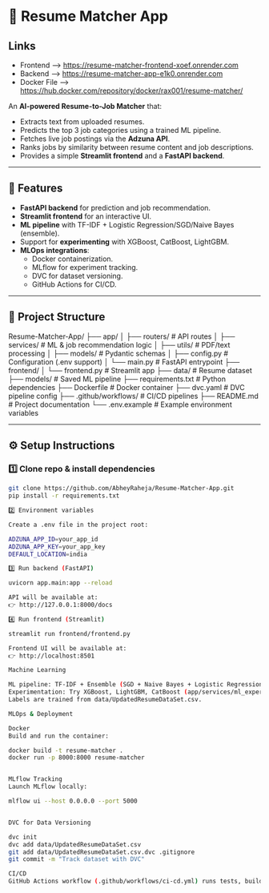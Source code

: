 # 📄 Resume Matcher App

## Links
- Frontend --> https://resume-matcher-frontend-xoef.onrender.com
-  Backend --> https://resume-matcher-app-e1k0.onrender.com 
- Docker File --> https://hub.docker.com/repository/docker/rax001/resume-matcher/

An **AI-powered Resume-to-Job Matcher** that:
- Extracts text from uploaded resumes.
- Predicts the top 3 job categories using a trained ML pipeline.
- Fetches live job postings via the **Adzuna API**.
- Ranks jobs by similarity between resume content and job descriptions.
- Provides a simple **Streamlit frontend** and a **FastAPI backend**.

---

## 🚀 Features
- **FastAPI backend** for prediction and job recommendation.
- **Streamlit frontend** for an interactive UI.
- **ML pipeline** with TF-IDF + Logistic Regression/SGD/Naive Bayes (ensemble).
- Support for **experimenting** with XGBoost, CatBoost, LightGBM.
- **MLOps integrations**:
  - Docker containerization.
  - MLflow for experiment tracking.
  - DVC for dataset versioning.
  - GitHub Actions for CI/CD.

---

## 📂 Project Structure

Resume-Matcher-App/
├── app/
│ ├── routers/ # API routes
│ ├── services/ # ML & job recommendation logic
│ ├── utils/ # PDF/text processing
│ ├── models/ # Pydantic schemas
│ ├── config.py # Configuration (.env support)
│ └── main.py # FastAPI entrypoint
├── frontend/
│ └── frontend.py # Streamlit app
├── data/ # Resume dataset
├── models/ # Saved ML pipeline
├── requirements.txt # Python dependencies
├── Dockerfile # Docker container
├── dvc.yaml # DVC pipeline config
├── .github/workflows/ # CI/CD pipelines
├── README.md # Project documentation
└── .env.example # Example environment variables


---

## ⚙️ Setup Instructions

### 1️⃣ Clone repo & install dependencies
```bash
git clone https://github.com/AbheyRaheja/Resume-Matcher-App.git
pip install -r requirements.txt

2️⃣ Environment variables

Create a .env file in the project root:

ADZUNA_APP_ID=your_app_id
ADZUNA_APP_KEY=your_app_key
DEFAULT_LOCATION=india

3️⃣ Run backend (FastAPI)

uvicorn app.main:app --reload

API will be available at:
👉 http://127.0.0.1:8000/docs

4️⃣ Run frontend (Streamlit)

streamlit run frontend/frontend.py

Frontend UI will be available at:
👉 http://localhost:8501

Machine Learning

ML pipeline: TF-IDF + Ensemble (SGD + Naive Bayes + Logistic Regression).
Experimentation: Try XGBoost, LightGBM, CatBoost (app/services/ml_experiments.py).
Labels are trained from data/UpdatedResumeDataSet.csv.

MLOps & Deployment

Docker
Build and run the container:

docker build -t resume-matcher .
docker run -p 8000:8000 resume-matcher


MLflow Tracking
Launch MLflow locally:

mlflow ui --host 0.0.0.0 --port 5000


DVC for Data Versioning

dvc init
dvc add data/UpdatedResumeDataSet.csv
git add data/UpdatedResumeDataSet.csv.dvc .gitignore
git commit -m "Track dataset with DVC"

CI/CD
GitHub Actions workflow (.github/workflows/ci-cd.yml) runs tests, builds Docker images, and can deploy to AWS.
